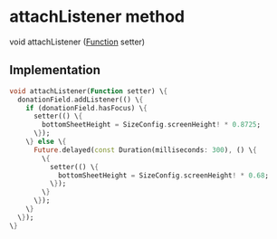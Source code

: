 


# attachListener method








void attachListener
([Function](https://api.flutter.dev/flutter/dart-core/Function-class.html) setter)








## Implementation

```dart
void attachListener(Function setter) \{
  donationField.addListener(() \{
    if (donationField.hasFocus) \{
      setter(() \{
        bottomSheetHeight = SizeConfig.screenHeight! * 0.8725;
      \});
    \} else \{
      Future.delayed(const Duration(milliseconds: 300), () \{
        \{
          setter(() \{
            bottomSheetHeight = SizeConfig.screenHeight! * 0.68;
          \});
        \}
      \});
    \}
  \});
\}
```








